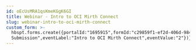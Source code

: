 ```yaml
---
id: oEcUsMRA1qsKmeKGgK6GI
title: Webinar - Intro to OCI Mirth Connect
slug: webinar-intro-to-oci-mirth-connect
custom_form: >-
  hbspt.forms.create({portalId:"1695915",formId:"c29859f1-ef2d-406d-984d-39bc130e87e8",target:"#hsFormContainer",css:"",onFormSubmit:function(e){window.dataLayer=window.dataLayer||[],window.dataLayer.push({event:"GAEvent",eventCategory:"Webinar",eventAction:"Form
  Submission",eventLabel:"Intro to OCI Mirth Connect",eventValue:"2"})}});
---
```


  